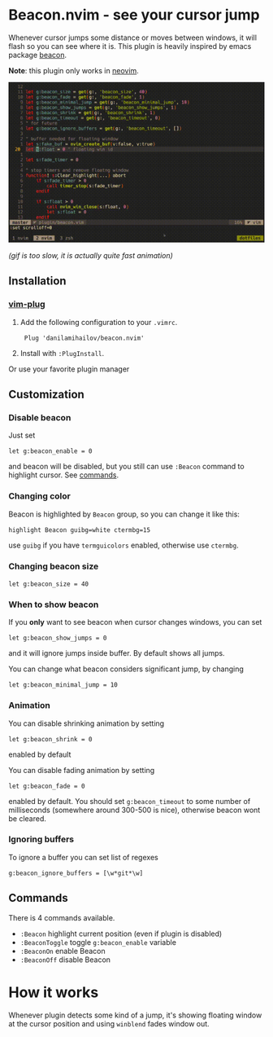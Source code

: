 # Beacon.nvim - see your cursor jump
Whenever cursor jumps some distance or moves between windows, it will flash so you can see where it is. This plugin is heavily inspired by emacs package [beacon](https://github.com/Malabarba/beacon).

**Note**: this plugin only works in [neovim](https://github.com/neovim/neovim).

<p><a target="_blank" rel="noopener noreferrer" href="/example-beacon.gif"><img src="/example-beacon.gif" alt="example-beacon.gif" style="max-width:100%;"></a></p>

*(gif is too slow, it is actually quite fast animation)*

## Installation

### [vim-plug](https://github.com/junegunn/vim-plug)
1. Add the following configuration to your `.vimrc`.

        Plug 'danilamihailov/beacon.nvim'

2. Install with `:PlugInstall`.

Or use your favorite plugin manager

## Customization

### Disable beacon
Just set 
```viml
let g:beacon_enable = 0
```
and beacon will be disabled, but you still can use `:Beacon` command to highlight cursor. See [commands](/#Commands).

### Changing color
Beacon is highlighted by `Beacon` group, so you can change it like this:
```viml
highlight Beacon guibg=white ctermbg=15
```
use `guibg` if you have `termguicolors` enabled, otherwise use `ctermbg`.

### Changing beacon size
```viml
let g:beacon_size = 40
```

### When to show beacon
If you **only** want to see beacon when cursor changes windows, you can set
```viml
let g:beacon_show_jumps = 0
```
and it will ignore jumps inside buffer. By default shows all jumps.

You can change what beacon considers significant jump, by changing
```viml
let g:beacon_minimal_jump = 10
```

### Animation
You can disable shrinking animation by setting
```viml
let g:beacon_shrink = 0
```
enabled by default

You can disable fading animation by setting
```viml
let g:beacon_fade = 0
```
enabled by default. You should set `g:beacon_timeout` to some number of milliseconds (somewhere around 300-500 is nice), otherwise beacon wont be cleared.

### Ignoring buffers
To ignore a buffer you can set list of regexes
```viml
g:beacon_ignore_buffers = [\w*git*\w]
```

## Commands
There is 4 commands available.
- `:Beacon` highlight current position (even if plugin is disabled)
- `:BeaconToggle` toggle `g:beacon_enable` variable
- `:BeaconOn` enable Beacon
- `:BeaconOff` disable Beacon


# How it works
Whenever plugin detects some kind of a jump, it's showing floating window at the cursor position and using `winblend` fades window out.
